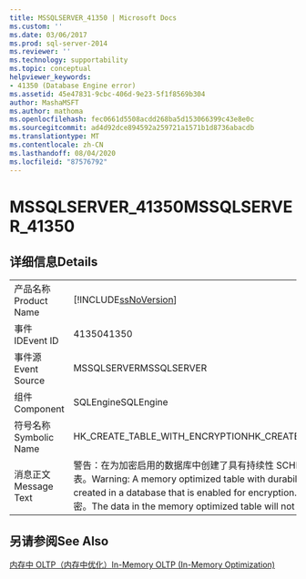 ```yaml
---
title: MSSQLSERVER_41350 | Microsoft Docs
ms.custom: ''
ms.date: 03/06/2017
ms.prod: sql-server-2014
ms.reviewer: ''
ms.technology: supportability
ms.topic: conceptual
helpviewer_keywords:
- 41350 (Database Engine error)
ms.assetid: 45e47831-9cbc-406d-9e23-5f1f8569b304
author: MashaMSFT
ms.author: mathoma
ms.openlocfilehash: fec0661d5508acdd268ba5d153066399c43e8e0c
ms.sourcegitcommit: ad4d92dce894592a259721a1571b1d8736abacdb
ms.translationtype: MT
ms.contentlocale: zh-CN
ms.lasthandoff: 08/04/2020
ms.locfileid: "87576792"
---
```

# <a name="mssqlserver_41350"></a><span data-ttu-id="84859-102">MSSQLSERVER_41350</span><span class="sxs-lookup"><span data-stu-id="84859-102">MSSQLSERVER_41350</span></span>
    
## <a name="details"></a><span data-ttu-id="84859-103">详细信息</span><span class="sxs-lookup"><span data-stu-id="84859-103">Details</span></span>  
  
|||  
|-|-|  
|<span data-ttu-id="84859-104">产品名称</span><span class="sxs-lookup"><span data-stu-id="84859-104">Product Name</span></span>|[!INCLUDE[ssNoVersion](../../includes/ssnoversion-md.md)]|  
|<span data-ttu-id="84859-105">事件 ID</span><span class="sxs-lookup"><span data-stu-id="84859-105">Event ID</span></span>|<span data-ttu-id="84859-106">41350</span><span class="sxs-lookup"><span data-stu-id="84859-106">41350</span></span>|  
|<span data-ttu-id="84859-107">事件源</span><span class="sxs-lookup"><span data-stu-id="84859-107">Event Source</span></span>|<span data-ttu-id="84859-108">MSSQLSERVER</span><span class="sxs-lookup"><span data-stu-id="84859-108">MSSQLSERVER</span></span>|  
|<span data-ttu-id="84859-109">组件</span><span class="sxs-lookup"><span data-stu-id="84859-109">Component</span></span>|<span data-ttu-id="84859-110">SQLEngine</span><span class="sxs-lookup"><span data-stu-id="84859-110">SQLEngine</span></span>|  
|<span data-ttu-id="84859-111">符号名称</span><span class="sxs-lookup"><span data-stu-id="84859-111">Symbolic Name</span></span>|<span data-ttu-id="84859-112">HK_CREATE_TABLE_WITH_ENCRYPTION</span><span class="sxs-lookup"><span data-stu-id="84859-112">HK_CREATE_TABLE_WITH_ENCRYPTION</span></span>|  
|<span data-ttu-id="84859-113">消息正文</span><span class="sxs-lookup"><span data-stu-id="84859-113">Message Text</span></span>|<span data-ttu-id="84859-114">警告：在为加密启用的数据库中创建了具有持续性 SCHEMA_AND_DATA 的内存优化表。</span><span class="sxs-lookup"><span data-stu-id="84859-114">Warning: A memory optimized table with durability SCHEMA_AND_DATA was created in a database that is enabled for encryption.</span></span> <span data-ttu-id="84859-115">不会对内存优化表中的数据加密。</span><span class="sxs-lookup"><span data-stu-id="84859-115">The data in the memory optimized table will not be encrypted.</span></span>|  
  
## <a name="see-also"></a><span data-ttu-id="84859-116">另请参阅</span><span class="sxs-lookup"><span data-stu-id="84859-116">See Also</span></span>  
 [<span data-ttu-id="84859-117">内存中 OLTP（内存中优化）</span><span class="sxs-lookup"><span data-stu-id="84859-117">In-Memory OLTP &#40;In-Memory Optimization&#41;</span></span>](../in-memory-oltp/in-memory-oltp-in-memory-optimization.md)  
  
  
